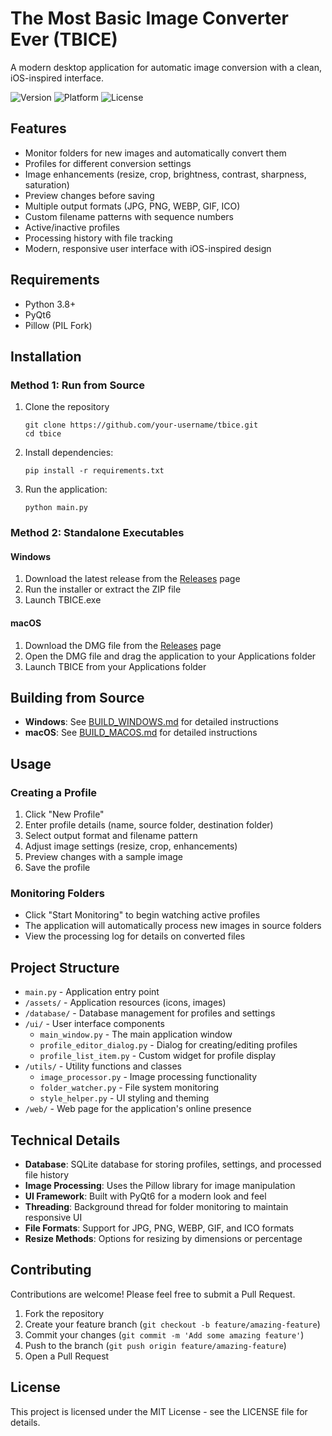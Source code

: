 # The Most Basic Image Converter Ever (TBICE)

A modern desktop application for automatic image conversion with a clean, iOS-inspired interface.

![Version](https://img.shields.io/badge/version-1.0.0-blue.svg)
![Platform](https://img.shields.io/badge/platform-Windows%20|%20macOS%20|%20Linux-lightgrey.svg)
![License](https://img.shields.io/badge/license-MIT-green.svg)

## Features

- Monitor folders for new images and automatically convert them
- Profiles for different conversion settings
- Image enhancements (resize, crop, brightness, contrast, sharpness, saturation)
- Preview changes before saving
- Multiple output formats (JPG, PNG, WEBP, GIF, ICO)
- Custom filename patterns with sequence numbers
- Active/inactive profiles
- Processing history with file tracking
- Modern, responsive user interface with iOS-inspired design

## Requirements

- Python 3.8+
- PyQt6
- Pillow (PIL Fork)

## Installation

### Method 1: Run from Source

1. Clone the repository
   ```
   git clone https://github.com/your-username/tbice.git
   cd tbice
   ```
2. Install dependencies:
   ```
   pip install -r requirements.txt
   ```
3. Run the application:
   ```
   python main.py
   ```

### Method 2: Standalone Executables

#### Windows
1. Download the latest release from the [Releases](https://github.com/your-username/tbice/releases) page
2. Run the installer or extract the ZIP file
3. Launch TBICE.exe

#### macOS
1. Download the DMG file from the [Releases](https://github.com/your-username/tbice/releases) page
2. Open the DMG file and drag the application to your Applications folder
3. Launch TBICE from your Applications folder

## Building from Source

- **Windows**: See [BUILD_WINDOWS.md](BUILD_WINDOWS.md) for detailed instructions
- **macOS**: See [BUILD_MACOS.md](BUILD_MACOS.md) for detailed instructions

## Usage

### Creating a Profile

1. Click "New Profile"
2. Enter profile details (name, source folder, destination folder)
3. Select output format and filename pattern
4. Adjust image settings (resize, crop, enhancements)
5. Preview changes with a sample image
6. Save the profile

### Monitoring Folders

- Click "Start Monitoring" to begin watching active profiles
- The application will automatically process new images in source folders
- View the processing log for details on converted files

## Project Structure

- `main.py` - Application entry point
- `/assets/` - Application resources (icons, images)
- `/database/` - Database management for profiles and settings
- `/ui/` - User interface components
  - `main_window.py` - The main application window
  - `profile_editor_dialog.py` - Dialog for creating/editing profiles
  - `profile_list_item.py` - Custom widget for profile display
- `/utils/` - Utility functions and classes
  - `image_processor.py` - Image processing functionality
  - `folder_watcher.py` - File system monitoring
  - `style_helper.py` - UI styling and theming
- `/web/` - Web page for the application's online presence

## Technical Details

- **Database**: SQLite database for storing profiles, settings, and processed file history
- **Image Processing**: Uses the Pillow library for image manipulation
- **UI Framework**: Built with PyQt6 for a modern look and feel
- **Threading**: Background thread for folder monitoring to maintain responsive UI
- **File Formats**: Support for JPG, PNG, WEBP, GIF, and ICO formats
- **Resize Methods**: Options for resizing by dimensions or percentage

## Contributing

Contributions are welcome! Please feel free to submit a Pull Request.

1. Fork the repository
2. Create your feature branch (`git checkout -b feature/amazing-feature`)
3. Commit your changes (`git commit -m 'Add some amazing feature'`)
4. Push to the branch (`git push origin feature/amazing-feature`)
5. Open a Pull Request

## License

This project is licensed under the MIT License - see the LICENSE file for details.
